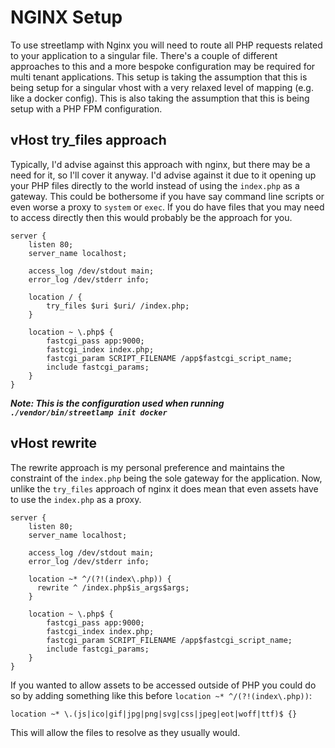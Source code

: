 # NGINX Setup

To use streetlamp with Nginx you will need to route all PHP requests related to your application to a singular file.
There's a couple of different approaches to this and a more bespoke configuration may be required for multi tenant applications.
This setup is taking the assumption that this is being setup for a singular vhost with a very relaxed level of mapping (e.g. like a docker config).
This is also taking the assumption that this is being setup with a PHP FPM configuration.

## vHost try_files approach

Typically, I'd advise against this approach with nginx, but there may be a need for it, so I'll cover it anyway.
I'd advise against it due to it opening up your PHP files directly to the world instead of using the `index.php` as a gateway.
This could be bothersome if you have say command line scripts or even worse a proxy to `system` or `exec`.
If you do have files that you may need to access directly then this would probably be the approach for you.

```text
server {
    listen 80;
    server_name localhost;

    access_log /dev/stdout main;
    error_log /dev/stderr info;

    location / {
        try_files $uri $uri/ /index.php;
    }

    location ~ \.php$ {
        fastcgi_pass app:9000;
        fastcgi_index index.php;
        fastcgi_param SCRIPT_FILENAME /app$fastcgi_script_name;
        include fastcgi_params;
    }
}
```

___Note: This is the configuration used when running `./vendor/bin/streetlamp init docker`___

## vHost rewrite

The rewrite approach is my personal preference and maintains the constraint of the `index.php` being the sole gateway for the application.
Now, unlike the `try_files` approach of nginx it does mean that even assets have to use the `index.php` as a proxy.

```text
server {
    listen 80;
    server_name localhost;

    access_log /dev/stdout main;
    error_log /dev/stderr info;

    location ~* ^/(?!(index\.php)) {
      rewrite ^ /index.php$is_args$args;
    }

    location ~ \.php$ {
        fastcgi_pass app:9000;
        fastcgi_index index.php;
        fastcgi_param SCRIPT_FILENAME /app$fastcgi_script_name;
        include fastcgi_params;
    }
}
```

If you wanted to allow assets to be accessed outside of PHP you could do so by adding something like this before `location ~* ^/(?!(index\.php))`:

```text
location ~* \.(js|ico|gif|jpg|png|svg|css|jpeg|eot|woff|ttf)$ {}
```

This will allow the files to resolve as they usually would.
